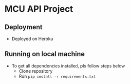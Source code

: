 # MCU API Project

## Deployment
- Deployed on Heroku

## Running on local machine
- To get all dependencies installed, pls follow steps below
    - Clone repository
    - Run `pip install -r requirements.txt`
    